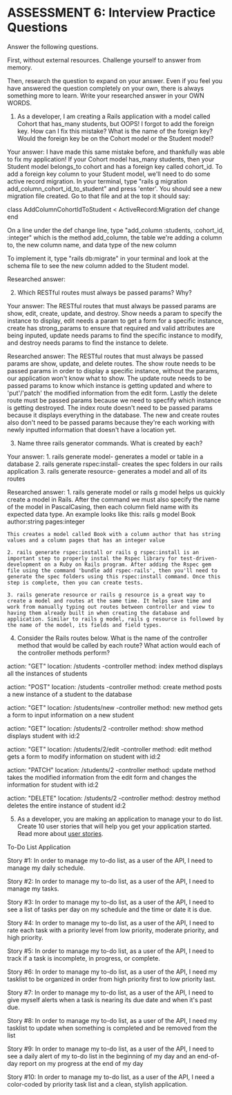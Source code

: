 # ASSESSMENT 6: Interview Practice Questions

Answer the following questions.

First, without external resources. Challenge yourself to answer from memory.

Then, research the question to expand on your answer. Even if you feel you have answered the question completely on your own, there is always something more to learn. Write your researched answer in your OWN WORDS.

1. As a developer, I am creating a Rails application with a model called Cohort that has_many students, but OOPS! I forgot to add the foreign key. How can I fix this mistake? What is the name of the foreign key? Would the foreign key be on the Cohort model or the Student model?

Your answer: I have made this same mistake before, and thankfully was able to fix my application! If your Cohort model has_many students, then your Student model belongs_to cohort and has a foreign key called cohort_id. To add a foreign key column to your Student model, we'll need to do some active record migration. In your terminal, type "rails g migration add_column_cohort_id_to_student" and press 'enter'. You should see a new migration file created. Go to that file and at the top it should say:

class AddColumnCohortIdToStudent < ActiveRecord:Migration
    def change
end

On a line under the def change line, type "add_column :students, :cohort_id, :integer" which is the method add_column, the table we're adding a column to, the new column name, and data type of the new column

To implement it, type "rails db:migrate" in your terminal and look at the schema file to see the new column added to the Student model.


Researched answer:

2. Which RESTful routes must always be passed params? Why?

Your answer: The RESTful routes that must always be passed params are show, edit, create, update, and destroy. Show needs a param to specify the instance to display, edit needs a param to get a form for a specific instance, create has strong_params to ensure that required and valid attributes are being inputed, update needs params to find the specific instance to modify, and destroy needs params to find the instance to delete.

Researched answer: The RESTful routes that must always be passed params are show, update, and delete routes. The show route needs to be passed params in order to display a specific instance, without the params, our application won't know what to show. The update route needs to be passed params to know which instance is getting updated and where to 'put'/'patch' the modified information from the edit form. Lastly the delete route must be passed params because we need to specfify which instance is getting destroyed. The index route doesn't need to be passed params because it displays everything in the database. The new and create routes also don't need to be passed params because they're each working with newly inputted information that doesn't have a location yet.


3. Name three rails generator commands. What is created by each?

Your answer: 
    1. rails generate model- generates a model or table in a database
    2. rails generate rspec:install- creates the spec folders in our rails application
    3. rails generate resource- generates a model and all of its routes

Researched answer: 
    1. rails generate model or rails g model helps us quickly create a model in Rails. After the command we must also specify the name of the model in PascalCasing, then each column field name with its expected data type. An example looks like this:
    rails g model Book author:string pages:integer

    This creates a model called Book with a column author that has string values and a column pages that has an integer value

    2. rails generate rspec:install or rails g rspec:install is an important step to properly instal the Rspec library for test-driven-development on a Ruby on Rails program. After adding the Rspec gem file using the command 'bundle add rspec-rails', then you'll need to generate the spec folders using this rspec:install command. Once this step is complete, then you can create tests. 

    3. rails generate resource or rails g resource is a great way to create a model and routes at the same time. It helps save time and work from manually typing out routes between controller and view to having them already built in when creating the database and application. Similar to rails g model, rails g resource is followed by the name of the model, its fields and field types.

4. Consider the Rails routes below. What is the name of the controller method that would be called by each route? What action would each of the controller methods perform?

action: "GET" location: /students
    -controller method: index method displays all the instances of students

action: "POST" location: /students
    -controller method: create method posts a new instance of a student to the database

action: "GET" location: /students/new
    -controller method: new method gets a form to input information on a new student

action: "GET" location: /students/2
    -controller method: show method displays student with id:2 

action: "GET" location: /students/2/edit
    -controller method: edit method gets a form to modify information on student with id:2

action: "PATCH" location: /students/2
    -controller method: update method takes the modified information from the edit form and changes the information for student with id:2

action: "DELETE" location: /students/2
    -controller method: destroy method deletes the entire instance of student id:2

5. As a developer, you are making an application to manage your to do list. Create 10 user stories that will help you get your application started. Read more about [user stories](https://www.atlassian.com/agile/project-management/user-stories).

To-Do List Application

Story #1: In order to manage my to-do list, as a user of the API, I need to manage my daily schedule.

Story #2: In order to manage my to-do list, as a user of the API, I need to manage my tasks.

Story #3: In order to manage my to-do list, as a user of the API, I need to see a list of tasks per day on my schedule and the time or date it is due.

Story #4: In order to manage my to-do list, as a user of the API, I need to rate each task with a priority level from low priority, moderate priority, and high priority. 

Story #5: In order to manage my to-do list, as a user of the API, I need to track if a task is incomplete, in progress, or complete.

Story #6: In order to manage my to-do list, as a user of the API, I need my tasklist to be organized in order from high priority first to low priority last.

Story #7: In order to manage my to-do list, as a user of the API, I need to give myself alerts when a task is nearing its due date and when it's past due.

Story #8: In order to manage my to-do list, as a user of the API, I need my tasklist to update when something is completed and be removed from the list

Story #9: In order to manage my to-do list, as a user of the API, I need to see a daily alert of my to-do list in the beginning of my day and an end-of-day report on my progress at the end of my day

Story #10: In order to manage my to-do list, as a user of the API, I need a color-coded by priority task list and a clean, stylish application.